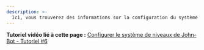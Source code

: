 ```yaml
---
description: >-
  Ici, vous trouverez des informations sur la configuration du système de niveaux évolutifs de John-Bot.
---
```


**Tutoriel vidéo lié à cette page :** [Configurer le système de niveaux de John-Bot - Tutoriel #6](https://youtu.be/3gZlLS7rBT8)